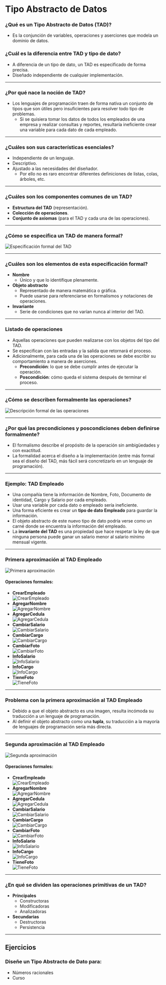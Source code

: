 # Tipo Abstracto de Datos

### ¿Qué es un Tipo Abstracto de Datos (TAD)?

* Es la conjunción de variables, operaciones y aserciones que modela un dominio de datos.

### ¿Cuál es la diferencia entre TAD y tipo de dato?

- A diferencia de un tipo de dato, un TAD es especificado de forma precisa.
- Diseñado independiente de cualquier implementación.

---

### ¿Por qué nace la noción de TAD?

- Los lenguajes de programación traen de forma nativa un conjunto de tipos que son útiles pero insuficientes para resolver todo tipo de problemas.
  - Si se quisiera tomar los datos de todos los empleados de una empresa y realizar consultas y reportes, resultaría ineficiente crear una variable para cada dato de cada empleado.

---

### ¿Cuáles son sus características esenciales?

- Independiente de un lenguaje.
- Descriptivo.
- Ajustado a las necesidades del diseñador.
  - Por ello no es raro encontrar diferentes definiciones de listas, colas, árboles, etc.

---

### ¿Cuáles son los componentes comunes de un TAD?

- **Estructura del TAD** (representación).
- **Colección de operaciones**.
- **Conjunto de axiomas** (para el TAD y cada una de las operaciones).

---

### ¿Cómo se especifica un TAD de manera formal?
![Especificación formal del TAD](tad.png)

---

### ¿Cuáles son los elementos de esta especificación formal?

- **Nombre**  
  - Único y que lo identifique plenamente.
- **Objeto abstracto**  
  - Representado de manera matemática o gráfica.
  - Puede usarse para referenciarse en formalismos y notaciones de operaciones.
- **Invariante**  
  - Serie de condiciones que no varían nunca al interior del TAD.

---

### Listado de operaciones

- Aquellas operaciones que pueden realizarse con los objetos del tipo del TAD.
- Se especifican con las entradas y la salida que retornará el proceso.
- Adicionalmente, para cada una de las operaciones se debe escribir su comportamiento a manera de aserciones.
  - **Precondición**: lo que se debe cumplir antes de ejecutar la operación.
  - **Poscondición**: cómo queda el sistema después de terminar el proceso.

---

### ¿Cómo se describen formalmente las operaciones?
![Descripción formal de las operaciones](tad1.png)

---

### ¿Por qué las precondiciones y poscondiciones deben definirse formalmente?

- El formalismo describe el propósito de la operación sin ambigüedades y con exactitud.
- La formalidad acerca el diseño a la implementación (entre más formal sea el diseño del TAD, más fácil será concretizarlo en un lenguaje de programación).

---

### Ejemplo: TAD **Empleado**

- Una compañía tiene la información de Nombre, Foto, Documento de identidad, Cargo y Salario por cada empleado.
- Usar una variable por cada dato o empleado sería ineficiente.
- Una forma eficiente es crear un **tipo de dato Empleado** para guardar la información.
- El objeto abstracto de este nuevo tipo de dato podría verse como un carné donde se encuentra la información del empleado.
- La **invariante del TAD** es una propiedad que hace respetar la ley de que ninguna persona puede ganar un salario menor al salario mínimo mensual vigente.

---

### Primera aproximación al TAD Empleado
![Primera aproximación](tad2.png)

#### Operaciones formales:
- **CrearEmpleado**  
  ![CrearEmpleado](tad3.png)
- **AgregarNombre**  
  ![AgregarNombre](tad4.png)
- **AgregarCedula**  
  ![AgregarCedula](tad5.png)
- **CambiarSalario**  
  ![CambiarSalario](tad6.png)
- **CambiarCargo**  
  ![CambiarCargo](tad7.png)
- **CambiarFoto**  
  ![CambiarFoto](tad8.png)
- **InfoSalario**  
  ![InfoSalario](tad9.png)
- **InfoCargo**  
  ![InfoCargo](tad10.png)
- **TieneFoto**  
  ![TieneFoto](tad11.png)

---

### Problema con la primera aproximación al TAD Empleado

- Debido a que el objeto abstracto es una imagen, resulta incómoda su traducción a un lenguaje de programación.
- Al definir el objeto abstracto como una **tupla**, su traducción a la mayoría de lenguajes de programación sería más directa.

---

### Segunda aproximación al TAD Empleado
![Segunda aproximación](tad12.png)

#### Operaciones formales:
- **CrearEmpleado**  
  ![CrearEmpleado](tad13.png)
- **AgregarNombre**  
  ![AgregarNombre](tad14.png)
- **AgregarCedula**  
  ![AgregarCedula](tad15.png)
- **CambiarSalario**  
  ![CambiarSalario](tad16.png)
- **CambiarCargo**  
  ![CambiarCargo](tad17.png)
- **CambiarFoto**  
  ![CambiarFoto](tad18.png)
- **InfoSalario**  
  ![InfoSalario](tad19.png)
- **InfoCargo**  
  ![InfoCargo](tad20.png)
- **TieneFoto**  
  ![TieneFoto](tad21.png)

---

### ¿En qué se dividen las operaciones primitivas de un TAD?

- **Principales**
  - Constructoras
  - Modificadoras
  - Analizadoras
- **Secundarias**
  - Destructoras
  - Persistencia

---

## Ejercicios

### Diseñe un Tipo Abstracto de Dato para:
- Números racionales
- Curso
